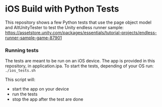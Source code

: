 # iOS Build with Python Tests

This repository shows a few Python tests that use the page object model and AltUnityTester to test the Unity endless runner sample:
https://assetstore.unity.com/packages/essentials/tutorial-projects/endless-runner-sample-game-87901

### Running tests
The tests are meant to be run on an iOS device. The app is provided in this repository, in application.ipa.
To start the tests, depending of your OS run:
`./ios_tests.sh`


This script will:

- start the app on your device
- run the tests
- stop the app after the test are done
